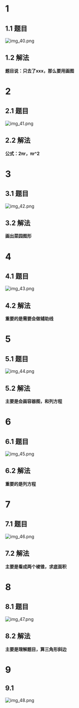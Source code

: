 # 1

## 1.1 题目

![img_40.png](img_40.png)

## 1.2 解法

**题目说：只去了xxx，那么要用画图**

# 2

## 2.1 题目

![img_41.png](img_41.png)

## 2.2 解法

**公式：2πr，πr^2**

# 3

## 3.1 题目

![img_42.png](img_42.png)

## 3.2 解法

**画出菜园图形**

# 4

## 4.1 题目

![img_43.png](img_43.png)

## 4.2 解法

**重要的是需要会做辅助线**

# 5

## 5.1 题目

![img_44.png](img_44.png)

## 5.2 解法

**主要是会画容器图，和列方程**

# 6

## 6.1 题目

![img_45.png](img_45.png)

## 6.2 解法

**重要的是列方程**

# 7

## 7.1 题目

![img_46.png](img_46.png)

## 7.2 解法

**主要是看成两个棱锥，求底面积**

# 8

## 8.1 题目

![img_47.png](img_47.png)

## 8.2 解法

**主要是理解题目，算三角形斜边**

# 9

## 9.1

![img_48.png](img_48.png)